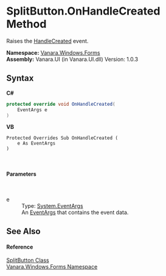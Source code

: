 # SplitButton.OnHandleCreated Method 
 

Raises the <a href="http://msdn2.microsoft.com/en-us/library/63w20k8w" target="_blank">HandleCreated</a> event.

**Namespace:**&nbsp;<a href="c580cf52-4028-70db-28d0-f9b1abc03861">Vanara.Windows.Forms</a><br />**Assembly:**&nbsp;Vanara.UI (in Vanara.UI.dll) Version: 1.0.3

## Syntax

**C#**<br />
``` C#
protected override void OnHandleCreated(
	EventArgs e
)
```

**VB**<br />
``` VB
Protected Overrides Sub OnHandleCreated ( 
	e As EventArgs
)
```

<br />

#### Parameters
&nbsp;<dl><dt>e</dt><dd>Type: <a href="http://msdn2.microsoft.com/en-us/library/118wxtk3" target="_blank">System.EventArgs</a><br />An <a href="http://msdn2.microsoft.com/en-us/library/118wxtk3" target="_blank">EventArgs</a> that contains the event data.</dd></dl>

## See Also


#### Reference
<a href="ae703027-569c-79d6-06a8-8d333a3f16ab">SplitButton Class</a><br /><a href="c580cf52-4028-70db-28d0-f9b1abc03861">Vanara.Windows.Forms Namespace</a><br />